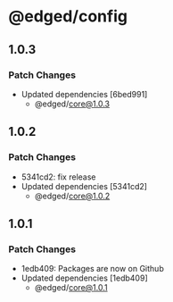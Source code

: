 # @edged/config

## 1.0.3

### Patch Changes

- Updated dependencies [6bed991]
  - @edged/core@1.0.3

## 1.0.2

### Patch Changes

- 5341cd2: fix release
- Updated dependencies [5341cd2]
  - @edged/core@1.0.2

## 1.0.1

### Patch Changes

- 1edb409: Packages are now on Github
- Updated dependencies [1edb409]
  - @edged/core@1.0.1
